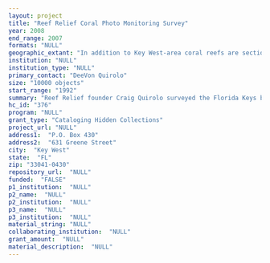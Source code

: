 ```yaml
--- 
layout: project 
title: "Reef Relief Coral Photo Monitoring Survey"
year: 2008
end_range: 2007
formats: "NULL"
geographic_extant: "In addition to Key West-area coral reefs are sections on corals in Cuba, Bahamas, Jamaica, Bay Island Honduras, St. Kitts, Mexico, St. Martins, Aruba."
institution: "NULL"
institution_type: "NULL"
primary_contact: "DeeVon Quirolo"
size: "10000 objects"
start_range: "1992"
summary: "Reef Relief founder Craig Quirolo surveyed the Florida Keys barrier coral reef from 1992-2007 on a slide and then digital and video format. The survey has alerted the scientific and resource management community to the appearance and spread of numerous coral diseases and documented reef health over a long period enabling researchers to study how reef health has changed. 10,000 images document the same coral reefs over time and have captured coral disease, bleaching, storm damage, boat groundings, fish grazing, and other anamolies. Quirolo studies the images and then alerts reef scientists to anamolies. He supports research that has led to discovery of the causes of several coral diseases. White pox disease is caused by a common bacteria found in sewage; aspergillosis is a fungus attacking purple sea fans that was previously found only in top soil linking it to agricultural runoff. The findings have helped save endangered coral reefs and guide good policymaking for coral reefs and is a valuable learning tool. 10,000 images have been loaded onto a free Online Archive that has been utilized by researchers, students, teachers and the general public for free at www.reefreliefarchive.org. Thirty short educational reef videos were produced last year from accompanying reef transects taken on video of each monitoring site, now available on Reef Relief's Youtube site. Taken together, the images and video of the survey are an invaluable dataset on coral reefs for public use."
hc_id: "376"
program: "NULL"
grant_type: "Cataloging Hidden Collections"
project_url: "NULL"
address1:  "P.O. Box 430"
address2:  "631 Greene Street"
city:  "Key West"
state:  "FL"
zip: "33041-0430"
repository_url:  "NULL"
funded:  "FALSE"
p1_institution:  "NULL"
p2_name:  "NULL"
p2_institution:  "NULL"
p3_name:  "NULL"
p3_institution:  "NULL"
material_string: "NULL"
collaborating_institution:  "NULL"
grant_amount:  "NULL"
material_description:  "NULL"
---
```

